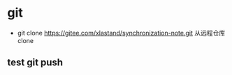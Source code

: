 # git

- git clone <https://gitee.com/xlastand/synchronization-note.git> 从远程仓库clone

## test git push